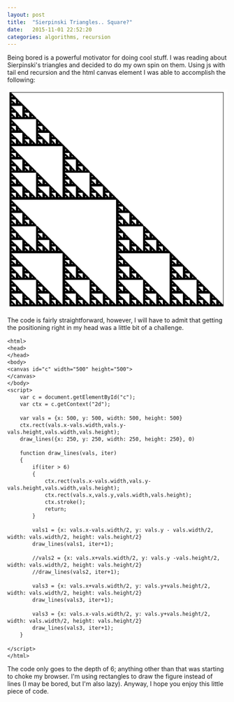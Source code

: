 ```yaml
---
layout: post
title:  "Sierpinski Triangles.. Square?"
date:   2015-11-01 22:52:20
categories: algorithms, recursion
---
```


Being bored is a powerful motivator for doing cool stuff. I was reading about Sierpinski's triangles and decided to do my own spin on them. Using js with tail end recursion and the html canvas element I was able to accomplish the following:

<img src="images/output.png">

The code is fairly straightforward, however, I will have to admit that getting the positioning right in my head was a little bit of a challenge.


	<html>
	<head>
	</head>
	<body>
	<canvas id="c" width="500" height="500">
	</canvas>
	</body>
	<script>
		var c = document.getElementById("c");
		var ctx = c.getContext("2d");

		var vals = {x: 500, y: 500, width: 500, height: 500}
		ctx.rect(vals.x-vals.width,vals.y-vals.height,vals.width,vals.height);
		draw_lines({x: 250, y: 250, width: 250, height: 250}, 0)

		function draw_lines(vals, iter)
		{	
			if(iter > 6)
			{
				ctx.rect(vals.x-vals.width,vals.y-vals.height,vals.width,vals.height);
				ctx.rect(vals.x,vals.y,vals.width,vals.height);
				ctx.stroke();
				return;
			}		
	
			vals1 = {x: vals.x-vals.width/2, y: vals.y - vals.width/2, width: vals.width/2, height: vals.height/2}			
			draw_lines(vals1, iter+1);
	
			//vals2 = {x: vals.x+vals.width/2, y: vals.y -vals.height/2, width: vals.width/2, height: vals.height/2}
			//draw_lines(vals2, iter+1);
	
			vals3 = {x: vals.x+vals.width/2, y: vals.y+vals.height/2, width: vals.width/2, height: vals.height/2}
			draw_lines(vals3, iter+1);
	
			vals3 = {x: vals.x-vals.width/2, y: vals.y+vals.height/2, width: vals.width/2, height: vals.height/2}
			draw_lines(vals3, iter+1);
		}

	</script>
	</html>


The code only goes to the depth of 6; anything other than that was starting to choke my browser. I'm using rectangles to draw the figure instead of lines (I may be bored, but I'm also lazy). Anyway, I hope you enjoy this little piece of code.

